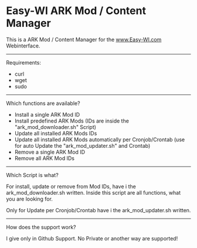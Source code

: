 # Easy-WI ARK Mod / Content Manager

This is a ARK Mod / Content Manager for the www.Easy-WI.com Webinterface.

---

Requirements:
- curl
- wget
- sudo

---

Which functions are available?

- Install a single ARK Mod ID
- Install predefined ARK Mods (IDs are inside the "ark_mod_downloader.sh" Script)
- Update all installed ARK Mods IDs
- Update all installed ARK Mods automatically per Cronjob/Crontab (use for auto Update the "ark_mod_updater.sh" and Crontab)
- Remove a single ARK Mod ID
- Remove all ARK Mod IDs

---

Which Script is what?

For install, update or remove from Mod IDs, have i the ark_mod_downloader.sh written.
Inside this script are all functions, what you are looking for.

Only for Update per Cronjob/Crontab have i the ark_mod_updater.sh written.

---

How does the support work?

I give only in Github Support. No Private or another way are supported!

